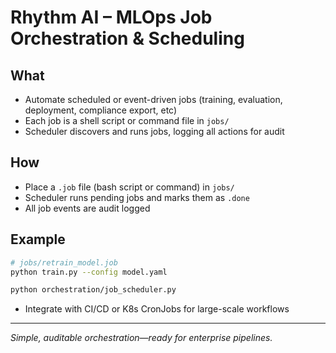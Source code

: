# Rhythm AI – MLOps Job Orchestration & Scheduling

## What

- Automate scheduled or event-driven jobs (training, evaluation, deployment, compliance export, etc)
- Each job is a shell script or command file in `jobs/`
- Scheduler discovers and runs jobs, logging all actions for audit

## How

- Place a `.job` file (bash script or command) in `jobs/`
- Scheduler runs pending jobs and marks them as `.done`
- All job events are audit logged

## Example

```bash
# jobs/retrain_model.job
python train.py --config model.yaml
```

```bash
python orchestration/job_scheduler.py
```

- Integrate with CI/CD or K8s CronJobs for large-scale workflows

---

*Simple, auditable orchestration—ready for enterprise pipelines.*